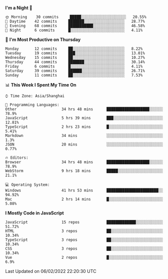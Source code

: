 <!--START_SECTION:waka-->
**I'm a Night 🦉** 

```text
🌞 Morning    30 commits     █████░░░░░░░░░░░░░░░░░░░░   20.55% 
🌆 Daytime    42 commits     ███████░░░░░░░░░░░░░░░░░░   28.77% 
🌃 Evening    68 commits     ███████████░░░░░░░░░░░░░░   46.58% 
🌙 Night      6 commits      █░░░░░░░░░░░░░░░░░░░░░░░░   4.11%

```
📅 **I'm Most Productive on Thursday** 

```text
Monday       12 commits     ██░░░░░░░░░░░░░░░░░░░░░░░   8.22% 
Tuesday      19 commits     ███░░░░░░░░░░░░░░░░░░░░░░   13.01% 
Wednesday    15 commits     ██░░░░░░░░░░░░░░░░░░░░░░░   10.27% 
Thursday     44 commits     ███████░░░░░░░░░░░░░░░░░░   30.14% 
Friday       6 commits      █░░░░░░░░░░░░░░░░░░░░░░░░   4.11% 
Saturday     39 commits     ██████░░░░░░░░░░░░░░░░░░░   26.71% 
Sunday       11 commits     ██░░░░░░░░░░░░░░░░░░░░░░░   7.53%

```


📊 **This Week I Spent My Time On** 

```text
⌚︎ Time Zone: Asia/Shanghai

💬 Programming Languages: 
Other                    34 hrs 48 mins      ███████████████████░░░░░░   78.9% 
JavaScript               5 hrs 39 mins       ███░░░░░░░░░░░░░░░░░░░░░░   12.81% 
TypeScript               2 hrs 23 mins       █░░░░░░░░░░░░░░░░░░░░░░░░   5.41% 
Markdown                 34 mins             ░░░░░░░░░░░░░░░░░░░░░░░░░   1.3% 
JSON                     20 mins             ░░░░░░░░░░░░░░░░░░░░░░░░░   0.77%

🔥 Editors: 
Browser                  34 hrs 48 mins      ███████████████████░░░░░░   78.9% 
WebStorm                 9 hrs 18 mins       █████░░░░░░░░░░░░░░░░░░░░   21.1%

💻 Operating System: 
Windows                  41 hrs 53 mins      ███████████████████████░░   94.92% 
Mac                      2 hrs 14 mins       █░░░░░░░░░░░░░░░░░░░░░░░░   5.08%

```

**I Mostly Code in JavaScript** 

```text
JavaScript               15 repos            █████████████░░░░░░░░░░░░   51.72% 
HTML                     3 repos             ██░░░░░░░░░░░░░░░░░░░░░░░   10.34% 
TypeScript               3 repos             ██░░░░░░░░░░░░░░░░░░░░░░░   10.34% 
CSS                      3 repos             ██░░░░░░░░░░░░░░░░░░░░░░░   10.34% 
Vue                      2 repos             █░░░░░░░░░░░░░░░░░░░░░░░░   6.9%

```



 Last Updated on 06/02/2022 22:20:30 UTC
<!--END_SECTION:waka-->

<!--
**likaiqiang/likaiqiang** is a ✨ _special_ ✨ repository because its `README.md` (this file) appears on your GitHub profile.

Here are some ideas to get you started:

- 🔭 I’m currently working on ...
- 🌱 I’m currently learning ...
- 👯 I’m looking to collaborate on ...
- 🤔 I’m looking for help with ...
- 💬 Ask me about ...
- 📫 How to reach me: ...
- 😄 Pronouns: ...
- ⚡ Fun fact: ...
-->
